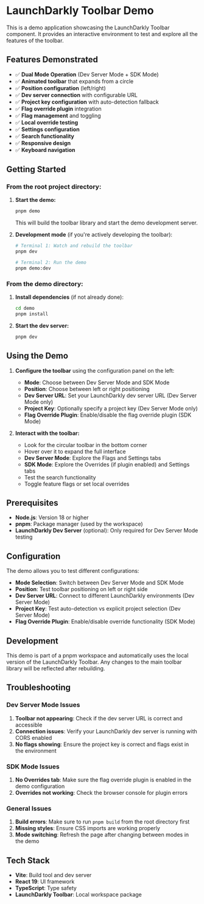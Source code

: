 # LaunchDarkly Toolbar Demo

This is a demo application showcasing the LaunchDarkly Toolbar component. It provides an interactive environment to test and explore all the features of the toolbar.

## Features Demonstrated

- ✅ **Dual Mode Operation** (Dev Server Mode + SDK Mode)
- ✅ **Animated toolbar** that expands from a circle
- ✅ **Position configuration** (left/right)
- ✅ **Dev server connection** with configurable URL
- ✅ **Project key configuration** with auto-detection fallback
- ✅ **Flag override plugin** integration
- ✅ **Flag management** and toggling
- ✅ **Local override testing**
- ✅ **Settings configuration**
- ✅ **Search functionality**
- ✅ **Responsive design**
- ✅ **Keyboard navigation**

## Getting Started

### From the root project directory:

1. **Start the demo:**

   ```bash
   pnpm demo
   ```

   This will build the toolbar library and start the demo development server.

2. **Development mode** (if you're actively developing the toolbar):

   ```bash
   # Terminal 1: Watch and rebuild the toolbar
   pnpm dev

   # Terminal 2: Run the demo
   pnpm demo:dev
   ```

### From the demo directory:

1. **Install dependencies** (if not already done):

   ```bash
   cd demo
   pnpm install
   ```

2. **Start the dev server:**
   ```bash
   pnpm dev
   ```

## Using the Demo

1. **Configure the toolbar** using the configuration panel on the left:
   - **Mode**: Choose between Dev Server Mode and SDK Mode
   - **Position**: Choose between left or right positioning
   - **Dev Server URL**: Set your LaunchDarkly dev server URL (Dev Server Mode only)
   - **Project Key**: Optionally specify a project key (Dev Server Mode only)
   - **Flag Override Plugin**: Enable/disable the flag override plugin (SDK Mode)

2. **Interact with the toolbar:**
   - Look for the circular toolbar in the bottom corner
   - Hover over it to expand the full interface
   - **Dev Server Mode**: Explore the Flags and Settings tabs
   - **SDK Mode**: Explore the Overrides (if plugin enabled) and Settings tabs
   - Test the search functionality
   - Toggle feature flags or set local overrides

## Prerequisites

- **Node.js**: Version 18 or higher
- **pnpm**: Package manager (used by the workspace)
- **LaunchDarkly Dev Server** (optional): Only required for Dev Server Mode testing

## Configuration

The demo allows you to test different configurations:

- **Mode Selection**: Switch between Dev Server Mode and SDK Mode
- **Position**: Test toolbar positioning on left or right side
- **Dev Server URL**: Connect to different LaunchDarkly environments (Dev Server Mode)
- **Project Key**: Test auto-detection vs explicit project selection (Dev Server Mode)
- **Flag Override Plugin**: Enable/disable override functionality (SDK Mode)

## Development

This demo is part of a pnpm workspace and automatically uses the local version of the LaunchDarkly Toolbar. Any changes to the main toolbar library will be reflected after rebuilding.

## Troubleshooting

### Dev Server Mode Issues

1. **Toolbar not appearing**: Check if the dev server URL is correct and accessible
2. **Connection issues**: Verify your LaunchDarkly dev server is running with CORS enabled
3. **No flags showing**: Ensure the project key is correct and flags exist in the environment

### SDK Mode Issues

1. **No Overrides tab**: Make sure the flag override plugin is enabled in the demo configuration
2. **Overrides not working**: Check the browser console for plugin errors

### General Issues

1. **Build errors**: Make sure to run `pnpm build` from the root directory first
2. **Missing styles**: Ensure CSS imports are working properly
3. **Mode switching**: Refresh the page after changing between modes in the demo

## Tech Stack

- **Vite**: Build tool and dev server
- **React 19**: UI framework
- **TypeScript**: Type safety
- **LaunchDarkly Toolbar**: Local workspace package

